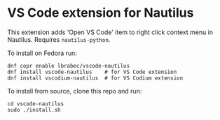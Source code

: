 # VS Code extension for Nautilus
This extension adds 'Open VS Code' item to right click context menu in Nautilus. Requires `nautilus-python`.

To install on Fedora run:

    dnf copr enable lbrabec/vscode-nautilus
    dnf install vscode-nautilus    # for VS Code extension
    dnf install vscodium-nautilus  # for VS Codium extension

To install from source, clone this repo and run:

    cd vscode-nautilus
    sudo ./install.sh